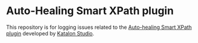 # Auto-Healing Smart XPath plugin
This repository is for logging issues related to the [Auto-healing Smart XPath plugin](https://store.katalon.com/product/5) developed by [Katalon Studio](https://www.katalon.com).
